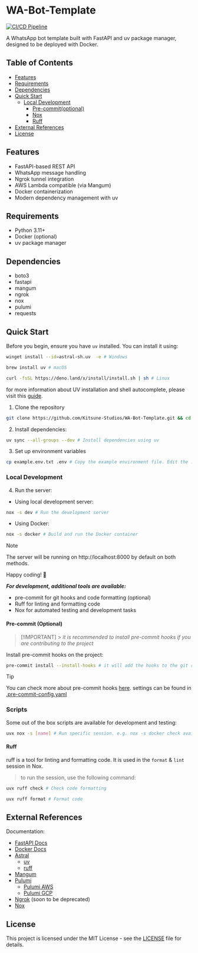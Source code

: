 # WA-Bot-Template

[![CI/CD Pipeline](https://github.com/Kitsune-Studios/WA-Bot-Template/actions/workflows/ci.yml/badge.svg)](https://github.com/Kitsune-Studios/WA-Bot-Template/actions/workflows/ci.yml)

A WhatsApp bot template built with FastAPI and uv package manager, designed to be deployed with Docker.

## Table of Contents

- [Features](#features)
- [Requirements](#requirements)
- [Dependencies](#dependencies)
- [Quick Start](#quick-start)
  - [Local Development](#local-development)
    - [Pre-commit(optional)](#pre-commit-optional)
    - [Nox](#nox)
    - [Ruff](#ruff)
- [External References](#external-references)
- [License](#license)

## Features

- FastAPI-based REST API
- WhatsApp message handling
- Ngrok tunnel integration
- AWS Lambda compatible (via Mangum)
- Docker containerization
- Modern dependency management with uv

## Requirements

- Python 3.11+
- Docker (optional)
- uv package manager

## Dependencies

- boto3
- fastapi
- mangum
- ngrok
- nox
- pulumi
- requests

## Quick Start

Before you begin, ensure you have `uv` installed. You can install it using:

```bash
winget install --id=astral-sh.uv  -e # Windows
```

```bash
brew install uv # macOS
```

```bash
curl -fsSL https://deno.land/x/install/install.sh | sh # Linux
```

for more information about UV installation and shell autocomplete, please visit this [guide](https://docs.astral.sh/uv/getting-started/installation/).

1. Clone the repository

```bash
git clone https://github.com/Kitsune-Studios/WA-Bot-Template.git && cd $_ # Download and navigate to the project directory
```

2. Install dependencies:

```bash
uv sync --all-groups --dev # Install dependencies using uv
```

3. Set up environment variables

```bash
cp example.env.txt .env # Copy the example environment file. Edit the .env file with your credentials
```

### Local Development

4. Run the server:

- Using local development server:

```bash
nox -s dev # Run the development server

```

- Using Docker:

```bash
nox -s docker # Build and run the Docker container
```

> [!NOTE]
> The server will be running on http://localhost:8000 by default on both methods.

Happy coding! 🚀

**_For development, additional tools are available:_**

- pre-commit for git hooks and code formatting (optional)
- Ruff for linting and formatting code
- Nox for automated testing and development tasks

#### Pre-commit (Optional)

> [!IMPORTANT] > _it is recommended to install pre-commit hooks if you are contributing to the project_

Install pre-commit hooks on the project:

```bash
pre-commit install --install-hooks # it will add the hooks to the git repository
```

> [!TIP]
> You can check more about pre-commit hooks [here](https://pre-commit.com/). settings can be found in [.pre-commit-config.yaml](./.pre-commit-config.yaml)

### Scripts

Some out of the box scripts are available for development and testing:

```bash
uvx nox -s [name] # Run specific session. e.g. nox -s docker check available sessions using nox -l
```

#### Ruff

ruff is a tool for linting and formatting code. It is used in the `format` & `lint` session in Nox.

> to run the session, use the following command:

```bash
uvx ruff check # Check code formatting
```

```bash
uvx ruff format # Format code
```

## External References

Documentation:

- [FastAPI Docs](https://fastapi.tiangolo.com/)
- [Docker Docs](https://docs.docker.com/)
- [Astral](https://astral.sh/)
  - [uv](https://docs.astral.sh/uv/getting-started/installation/)
  - [ruff](https://docs.astral.sh/ruff/getting-started/installation/)
- [Mangum](https://github.com/jordaneremieff/mangum)
- [Pulumi](https://www.pulumi.com/)
  - [Pulumi AWS](https://www.pulumi.com/docs/reference/clouds/aws/)
  - [Pulumi GCP](https://www.pulumi.com/docs/reference/clouds/gcp/)
- [Ngrok](https://ngrok.com/) (soon to be deprecated)
- [Nox](https://nox.thea.codes/)

## License

This project is licensed under the MIT License - see the [LICENSE](./LICENSE) file for details.
